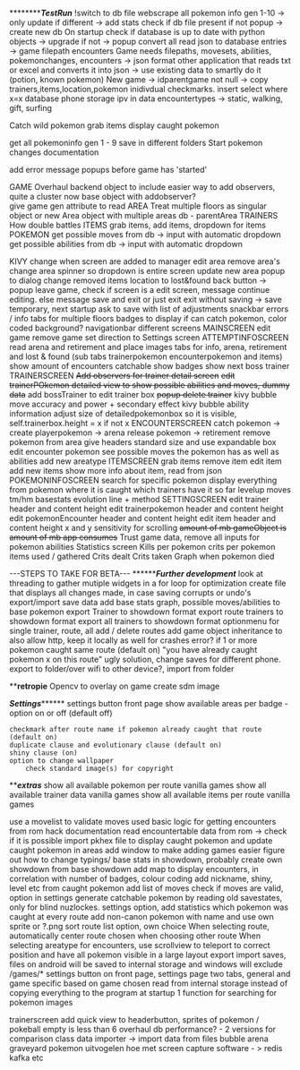 ***************************************TestRun*******************************
!switch to db file
webscrape all pokemon info gen 1-10 -> only update if different -> add stats
    check if db file present if not popup -> create new db
    On startup check if database is up to date with python objects -> upgrade if not -> popup
    convert all read json to database entries -> game filepath encounters
    Game needs filepaths, movesets, abilities, pokemonchanges, encounters -> json format
    other application that reads txt or excel and converts it into json -> use existing data to smartly do it (potion, known pokemon)
    New game -> idparentgame not null -> copy trainers,items,location,pokemon inidivdual checkmarks. insert select where x=x
    database phone storage ipv in data
    encountertypes -> static, walking, gift, surfing
    

Catch wild pokemon
grab items
display caught pokemon

get all pokemoninfo gen 1 - 9
save in different folders
Start pokemon changes documentation

add error message popups before game has 'started'

GAME
    Overhaul backend object to include easier way to add observers, quite a cluster now
        base object with addobserver?    
    give game gen attribute to read
    AREA
        Treat multiple floors as singular object or new Area object with multiple areas
            db - parentArea
    TRAINERS
        How double battles
    ITEMS
        grab items, add items, dropdown for items
    POKEMON
        get possible moves from db -> input with automatic dropdown
        get possible abilities from db -> input with automatic dropdown

KIVY
    change when screen are added to manager
    edit area
    remove area's
    change area spinner so dropdown is entire screen
    update new area popup to dialog
    change removed items location to lost&found
    back button -> popup leave game, check if screen is a edit screen, message continue editing. else message save and exit or just exit
    exit without saving -> save temporary, next startup ask to save with list of adjustments
    snackbar errors / info
    tabs for multiple floors
    badges to display if can catch pokemon, color coded background?
    navigationbar different screens
    MAINSCREEN
        edit game
        remove game
        set direction to Settings screen
    ATTEMPTINFOSCREEN
        read arena and retirement and place images
        tabs for info, arena, retirement and lost & found (sub tabs trainerpokemon encounterpokemon and items)
        show amount of encounters catchable
        show badges
        show next boss trainer  
    TRAINERSCREEN
        ~~Add observers for trainer detail screen~~
        ~~edit trainerPOkemon detailed view to show possible abilities and moves, dummy data~~
        add bossTrainer to edit trainer box
        ~~popup delete trainer~~
        kivy bubble move accuracy and power + secondary effect
        kivy bubble ability information
        adjust size of detailedpokemonbox so it is visible, self.trainerbox.height = x if not x
    ENCOUNTERSCREEN
        catch pokemon -> create playerpokemon -> arena
        release pokemon -> retirement
        remove pokemon from area
        give headers standard size and use expandable box
        edit encounter pokemon
        see possible moves the pokemon has as well as abilities
        add new areatype
    ITEMSCREEN
        grab items
        remove item
        edit item
        add new items
        show more info about item, read from json
    POKEMONINFOSCREEN
        search for specific pokemon
        display everything from pokemon
        where it is caught
        which trainers have it so far
        levelup moves
        tm/hm
        basestats
        evolution line + method
    SETTINGSCREEN
        edit trainer header and content height
        edit trainerpokemon header and content height
        edit pokemonEncounter header and content height
        edit item header and content height
        x and y sensitivity for scrolling
        ~~amount of mb gameObject is~~
        ~~amount of mb app consumes~~
        Trust game data, remove all inputs for pokemon abilities
    Statistics screen
        Kills per pokemon
        crits per pokemon
        items used / gathered
        Crits dealt
        Crits taken
        Graph when pokemon died


---STEPS TO TAKE FOR BETA---
*******************************Further development*************************
look at threading to gather mutiple widgets in a for loop for optimization
create file that displays all changes made, in case saving corrupts or undo's
export/import save data
add base stats graph, possible moves/abilities to base pokemon
export Trainer to showdown format
export route trainers to showdown format
export all trainers to showdown format
    optionmenu for single trainer, route, all
add / delete routes
add game object inheritance to also allow http, keep it locally as well for crashes
error? if 1 or more pokemon caught same route (default on) "you have already caught pokemon x on this route"
ugly solution, change saves for different phone. export to folder/over wifi to other device?, import from folder


****************************retropie**************************
Opencv to overlay on game
create sdm image


*************************Settings*******************************
settings button front page
    show available areas per badge - option on or off (default off)
    
    checkmark after route name if pokemon already caught that route (default on)
    duplicate clause and evolutionary clause (default on)
    shiny clause (on)
    option to change wallpaper
        check standard image(s) for copyright

*****************************extras***************************
show all available pokemon per route vanilla games
show all available trainer data vanilla games
show all available items per route vanilla games

use a movelist to validate moves used
basic logic for getting encounters from rom hack documentation
read encountertable data from rom -> check if it is possible
    import pkhex file to display caught pokemon and update caught pokemon in areas
add window to make adding games easier
figure out how to change typings/ base stats in showdown, probably create own showdown from base showdown
add map to display encounters, in correlation with number of badges, colour coding
add nickname, shiny, level etc from caught pokemon
add list of moves
check if moves are valid, option in settings
generate catchable pokemon by reading old savestates, only for blind nuzlockes. settings option, add statistics which pokemon was caught at every route
add non-canon pokemon with name and use own sprite or ?.png
sort route list option, own choice
When selecting route, automatically center route chosen when choosing other route
When selecting areatype for encounters, use scrollview to teleport to correct position and have all pokemon visible in a large layout
export import saves, files on android will be saved to internal storage and windows will exclude /games/*
settings button on front page, settings page two tabs, general and game specific based on game chosen
read from internal storage instead of copying everything to the program at startup
1 function for searching for pokemon images

trainerscreen add quick view to headerbutton, sprites of pokemon / pokeball empty is less than 6
overhaul db performance? - 2 versions for comparison
class data importer -> import data from files
bubble arena graveyard pokemon
uitvogelen hoe met screen capture software - > redis kafka etc
